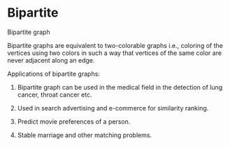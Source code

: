 # Bipartite
Bipartite graph


Bipartite graphs are equivalent to two-colorable graphs i.e., coloring of the vertices using two colors in such a way that vertices of the same color are never adjacent along an edge.


Applications of bipartite graphs:
1. Bipartite graph can be used in the medical field in the detection of lung cancer, throat cancer etc.

2. Used in search advertising and e-commerce for similarity ranking.

3. Predict movie preferences of a person.

4. Stable marriage and other matching problems.
